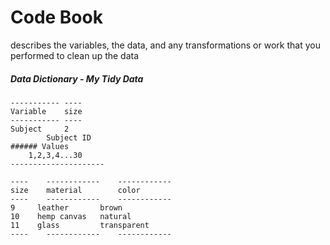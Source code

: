 Code Book
=========
describes the variables, the data, and any transformations or work that you performed to clean up the data

##### Data Dictionary - My Tidy Data

	-----------	----
	Variable	size
	-----------	----
	Subject		2
			Subject ID
	###### Values
		1,2,3,4...30
	---------------------

	----	------------	------------
	size	material		color
	----	------------	------------
	9     leather       brown
	10    hemp canvas   natural
	11    glass         transparent
	----	------------	------------